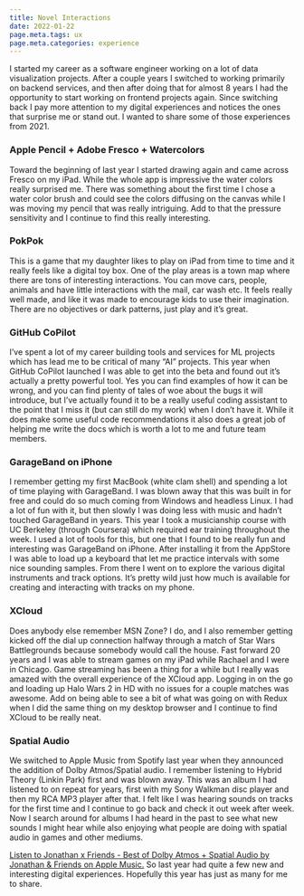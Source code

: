 ```yaml
---
title: Novel Interactions
date: 2022-01-22
page.meta.tags: ux
page.meta.categories: experience
---
```


I started my career as a software engineer working on a lot of data visualization projects. After a couple years I
switched to working primarily on backend services, and then after doing that for almost 8 years I had the opportunity to
start working on frontend projects again. Since switching back I pay more attention to my digital experiences and
notices the ones that surprise me or stand out. I wanted to share some of those experiences from 2021.

### Apple Pencil + Adobe Fresco + Watercolors

Toward the beginning of last year I started drawing again and came across Fresco on my iPad. While the whole app is
impressive the water colors really surprised me. There was something about the first time I chose a water color brush
and could see the colors diffusing on the canvas while I was moving my pencil that was really intriguing. Add to that
the pressure sensitivity and I continue to find this really interesting.

### PokPok

This is a game that my daughter likes to play on iPad from time to time and it really feels like a digital toy box. One
of the play areas is a town map where there are tons of interesting interactions. You can move cars, people, animals and
have little interactions with the mail, car wash etc. It feels really well made, and like it was made to encourage kids
to use their imagination. There are no objectives or dark patterns, just play and it’s great.

### GitHub CoPilot

I’ve spent a lot of my career building tools and services for ML projects which has lead me to be critical of many “AI”
projects. This year when GitHub CoPilot launched I was able to get into the beta and found out it’s actually a pretty
powerful tool. Yes you can find examples of how it can be wrong, and you can find plenty of tales of woe about the bugs
it will introduce, but I’ve actually found it to be a really useful coding assistant to the point that I miss it (but
can still do my work) when I don’t have it. While it does make some useful code recommendations it also does a great job
of helping me write the docs which is worth a lot to me and future team members.

### GarageBand on iPhone

I remember getting my first MacBook (white clam shell) and spending a lot of time playing with GarageBand. I was blown
away that this was built in for free and could do so much coming from Windows and headless Linux. I had a lot of fun
with it, but then slowly I was doing less with music and hadn’t touched GarageBand in years. This year I took a
musicianship course with UC Berkeley (through Coursera) which required ear training throughout the week. I used a lot of
tools for this, but one that I found to be really fun and interesting was GarageBand on iPhone. After installing it from
the AppStore I was able to load up a keyboard that let me practice intervals with some nice sounding samples. From there
I went on to explore the various digital instruments and track options. It’s pretty wild just how much is available for
creating and interacting with tracks on my phone.

### XCloud

Does anybody else remember MSN Zone? I do, and I also remember getting kicked off the dial up connection halfway through
a match of Star Wars Battlegrounds because somebody would call the house. Fast forward 20 years and I was able to stream
games on my iPad while Rachael and I were in Chicago. Game streaming has been a thing for a while but I really was
amazed with the overall experience of the XCloud app. Logging in on the go and loading up Halo Wars 2 in HD with no
issues for a couple matches was awesome. Add on being able to see a bit of what was going on with Redux when I did the
same thing on my desktop browser and I continue to find XCloud to be really neat.

### Spatial Audio

We switched to Apple Music from Spotify last year when they announced the addition of Dolby Atmos/Spatial audio. I
remember listening to Hybrid Theory (Linkin Park) first and was blown away. This was an album I had listened to on
repeat for years, first with my Sony Walkman disc player and then my RCA MP3 player after that. I felt like I was
hearing sounds on tracks for the first time and I continue to go back and check it out week after week. Now I search
around for albums I had heard in the past to see what new sounds I might hear while also enjoying what people are doing
with spatial audio in games and other mediums.

[Listen to Jonathan x Friends - Best of Dolby Atmos + Spatial Audio by Jonathan & Friends on Apple Music.]("https://music.apple.com/us/playlist/jonathan-x-friends-best-of-dolby-atmos-spatial-audio/pl.69e109bfed3148fc9b3b1f70bdb96d33")
So last year had quite a few new and interesting digital experiences. Hopefully this year has just as many for me to
share.
